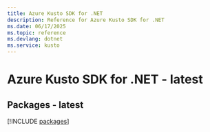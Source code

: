 ```yaml
---
title: Azure Kusto SDK for .NET
description: Reference for Azure Kusto SDK for .NET
ms.date: 06/17/2025
ms.topic: reference
ms.devlang: dotnet
ms.service: kusto
---
```

# Azure Kusto SDK for .NET - latest
## Packages - latest
[!INCLUDE [packages](kusto-index.md)]